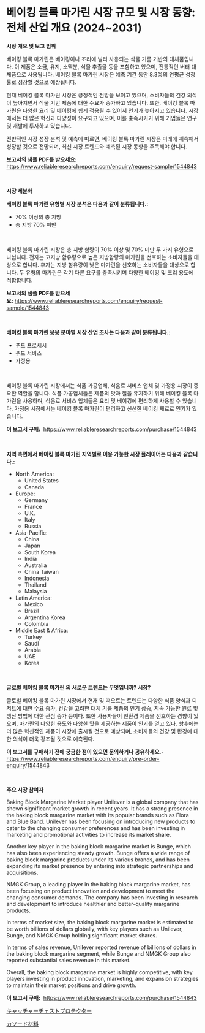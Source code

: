 <p><h1>베이킹 블록 마가린 시장 규모 및 시장 동향: 전체 산업 개요 (2024~2031)</h1></p><p><strong>시장 개요 및 보고 범위</strong></p>
<p><p>베이킹 블록 마가린은 베이킹이나 조리에 널리 사용되는 식물 기름 기반의 대체품입니다. 이 제품은 소금, 유지, 소맥분, 식물 추출물 등을 포함하고 있으며, 전통적인 버터 대체품으로 사용됩니다. 베이킹 블록 마가린 시장은 예측 기간 동안 8.3%의 연평균 성장률로 성장할 것으로 예상됩니다.</p><p>현재 베이킹 블록 마가린 시장은 긍정적인 전망을 보이고 있으며, 소비자들의 건강 의식이 높아지면서 식물 기반 제품에 대한 수요가 증가하고 있습니다. 또한, 베이킹 블록 마가린은 다양한 요리 및 베이킹에 쉽게 적용될 수 있어서 인기가 높아지고 있습니다. 시장에서는 더 많은 혁신과 다양성이 요구되고 있으며, 이를 충족시키기 위해 기업들은 연구 및 개발에 투자하고 있습니다.</p><p>전반적인 시장 성장 분석 및 예측에 따르면, 베이킹 블록 마가린 시장은 미래에 계속해서 성장할 것으로 전망되며, 최신 시장 트렌드와 예측된 시장 동향을 주목해야 합니다.</p></p>
<p><strong>보고서의 샘플 PDF를 받으세요:</strong> <a href="https://www.reliableresearchreports.com/enquiry/request-sample/1544843">https://www.reliableresearchreports.com/enquiry/request-sample/1544843</a></p>
<p>&nbsp;</p>
<p><strong>시장 세분화</strong></p>
<p><strong>베이킹 블록 마가린 유형별 시장 분석은 다음과 같이 분류됩니다.:</strong></p>
<p><ul><li>70% 이상의 총 지방</li><li>총 지방 70% 미만</li></ul></p>
<p>&nbsp;</p>
<p><p>베이킹 블록 마가린 시장은 총 지방 함량이 70% 이상 및 70% 미만 두 가지 유형으로 나뉩니다. 전자는 고지방 함유량으로 높은 지방함량의 마가린을 선호하는 소비자들을 대상으로 합니다. 후자는 지방 함유량이 낮은 마가린을 선호하는 소비자들을 대상으로 합니다. 두 유형의 마가린은 각기 다른 요구를 충족시키며 다양한 베이킹 및 조리 용도에 적합합니다.</p></p>
<p><strong>보고서의 샘플 PDF를 받으세요:</strong>&nbsp;<a href="https://www.reliableresearchreports.com/enquiry/request-sample/1544843">https://www.reliableresearchreports.com/enquiry/request-sample/1544843</a></p>
<p>&nbsp;</p>
<p><strong> 베이킹 블록 마가린 응용 분야별 시장 산업 조사는 다음과 같이 분류됩니다.:</strong></p>
<p><ul><li>푸드 프로세서</li><li>푸드 서비스</li><li>가정용</li></ul></p>
<p>&nbsp;</p>
<p><p>베이킹 블록 마가린 시장에서는 식품 가공업체, 식음료 서비스 업체 및 가정용 시장이 중요한 역할을 합니다. 식품 가공업체들은 제품의 맛과 질을 유지하기 위해 베이킹 블록 마가린을 사용하며, 식음료 서비스 업체들은 요리 및 베이킹에 편리하게 사용할 수 있습니다. 가정용 시장에서는 베이킹 블록 마가린이 편리하고 신선한 베이킹 재료로 인기가 있습니다.</p></p>
<p><strong>이 보고서 구매:</strong>&nbsp; <a href="https://www.reliableresearchreports.com/purchase/1544843">https://www.reliableresearchreports.com/purchase/1544843</a></p>
<p>&nbsp;</p>
<p><strong>지역 측면에서 베이킹 블록 마가린 지역별로 이용 가능한 시장 플레이어는 다음과 같습니다.:</strong></p>
<p><ul>
    <li>
        North America:
        <ul>
            <li>United States</li>
            <li>Canada</li>
        </ul>
    </li>
    <li>
        Europe:
        <ul>
            <li>Germany</li>
            <li>France</li>
            <li>U.K.</li>
            <li>Italy</li>
            <li>Russia</li>
        </ul>
    </li>
    <li>
        Asia-Pacific:
        <ul>
            <li>China</li>
            <li>Japan</li>
            <li>South Korea</li>
            <li>India</li>
            <li>Australia</li>
            <li>China Taiwan</li>
            <li>Indonesia</li>
            <li>Thailand</li>
            <li>Malaysia</li>
        </ul>
    </li>
    <li>
        Latin America:
        <ul>
            <li>Mexico</li>
            <li>Brazil</li>
            <li>Argentina Korea</li>
            <li>Colombia</li>
        </ul>
    </li>
    <li>
        Middle East & Africa:
        <ul>
            <li>Turkey</li>
            <li>Saudi</li>
            <li>Arabia</li>
            <li>UAE</li>
            <li>Korea</li>
        </ul>
    </li>
    </ul></p>
<p>&nbsp;</p>
<p><strong>글로벌 베이킹 블록 마가린 의 새로운 트렌드는 무엇입니까? 시장?</strong></p>
<p><p>글로벌 베이킹 블록 마가린 시장에서 현재 및 떠오르는 트렌드는 다양한 식품 양식과 디저트에 대한 수요 증가, 건강을 고려한 대체 기름 제품의 인기 상승, 지속 가능한 원료 및 생산 방법에 대한 관심 증가 등이다. 또한 사용자들이 친환경 제품을 선호하는 경향이 있으며, 마가린의 다양한 용도와 다양한 맛을 제공하는 제품이 인기를 얻고 있다. 향후에는 더 많은 혁신적인 제품이 시장에 출시될 것으로 예상되며, 소비자들의 건강 및 환경에 대한 의식이 더욱 강조될 것으로 예측된다.</p></p>
<p><strong>이 보고서를 구매하기 전에 궁금한 점이 있으면 문의하거나 공유하세요.</strong>- <a href="https://www.reliableresearchreports.com/enquiry/pre-order-enquiry/1544843">https://www.reliableresearchreports.com/enquiry/pre-order-enquiry/1544843</a></p>
<p>&nbsp;</p>
<p><strong>주요 시장 참여자</strong></p>
<p><p>Baking Block Margarine Market player Unilever is a global company that has shown significant market growth in recent years. It has a strong presence in the baking block margarine market with its popular brands such as Flora and Blue Band. Unilever has been focusing on introducing new products to cater to the changing consumer preferences and has been investing in marketing and promotional activities to increase its market share.</p><p>Another key player in the baking block margarine market is Bunge, which has also been experiencing steady growth. Bunge offers a wide range of baking block margarine products under its various brands, and has been expanding its market presence by entering into strategic partnerships and acquisitions.</p><p>NMGK Group, a leading player in the baking block margarine market, has been focusing on product innovation and development to meet the changing consumer demands. The company has been investing in research and development to introduce healthier and better-quality margarine products.</p><p>In terms of market size, the baking block margarine market is estimated to be worth billions of dollars globally, with key players such as Unilever, Bunge, and NMGK Group holding significant market shares.</p><p>In terms of sales revenue, Unilever reported revenue of billions of dollars in the baking block margarine segment, while Bunge and NMGK Group also reported substantial sales revenue in this market.</p><p>Overall, the baking block margarine market is highly competitive, with key players investing in product innovation, marketing, and expansion strategies to maintain their market positions and drive growth.</p></p>
<p><strong>이 보고서 구매:</strong>&nbsp;&nbsp;<a href="https://www.reliableresearchreports.com/purchase/1544843">https://www.reliableresearchreports.com/purchase/1544843</a></p>
<p><p><a href="https://github.com/vlcostes/Market-Research-Report-List-1/blob/main/342742914640.md">キャッチャーチェストプロテクター</a></p><p><a href="https://github.com/EstaSprer20231/Market-Research-Report-List-1/blob/main/223373214641.md">カソード材料</a></p></p>
